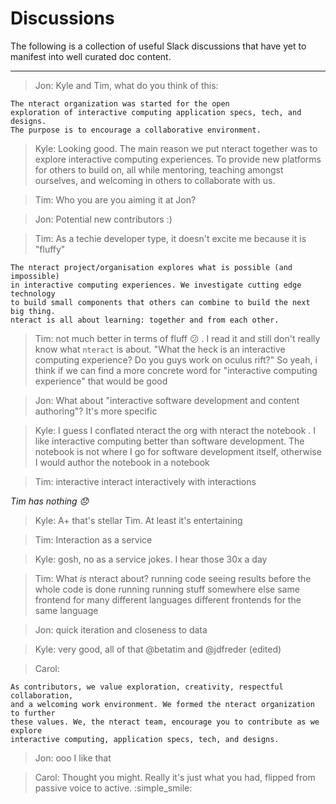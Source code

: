 # Discussions

The following is a collection of useful Slack discussions that have yet to
manifest into well curated doc content.

---

> Jon: Kyle and Tim, what do you think of this:

```
The nteract organization was started for the open
exploration of interactive computing application specs, tech, and designs.
The purpose is to encourage a collaborative environment.
```

> Kyle: Looking good. The main reason we put nteract together was to explore
> interactive computing experiences. To provide new platforms for others to
> build on, all while mentoring, teaching amongst ourselves, and welcoming in
> others to collaborate with us.

> Tim: Who you are you aiming it at Jon?

> Jon: Potential new contributors :)

> Tim: As a techie developer type, it doesn't excite me because it is "fluffy"

```
The nteract project/organisation explores what is possible (and impossible)
in interactive computing experiences. We investigate cutting edge technology
to build small components that others can combine to build the next big thing.
nteract is all about learning: together and from each other.
```

> Tim: not much better in terms of fluff :confused: . I read it and still don't
really know what `nteract` is about. "What the heck is an interactive computing
experience? Do you guys work on oculus rift?" So yeah, i think if we can find a
more concrete word for "interactive computing experience" that would be good

> Jon: What about "interactive software development and content authoring"?
> It's more specific

> Kyle: I guess I conflated nteract the org with nteract the notebook . I like
> interactive computing better than software development. The notebook is not
> where I go for software development itself, otherwise I would author the
> notebook in a notebook

> Tim: interactive
> interact interactively with interactions

_Tim has nothing :disappointed:_

> Kyle: A+ that's stellar Tim. At least it's entertaining

> Tim: Interaction as a service

> Kyle: gosh, no as a service jokes. I hear those 30x a day

> Tim: What ​*is*​ nteract about?
> running code
> seeing results before the whole code is done running
> running stuff somewhere else
> same frontend for many different languages
> different frontends for the same language

> Jon: quick iteration and closeness to data

> Kyle: very good, all of that @betatim and @jdfreder (edited)

> Carol:

```
As contributors, we value exploration, creativity, respectful collaboration,
and a welcoming work environment. We formed the nteract organization to further
these values. We, the nteract team, encourage you to contribute as we explore
interactive computing, application specs, tech, and designs.
```

> Jon: ooo I like that

> Carol: Thought you might. Really it's just what you had, flipped from passive
> voice to active. :simple_smile:
